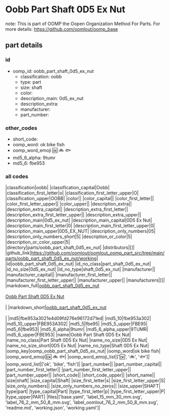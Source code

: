# Oobb Part Shaft 0D5 Ex Nut  

note: This is part of OOMP the Oopen Organization Method For Parts. For more details: https://github.com/oomlout/oomp_base

##  part details





### id
* oomp_id: oobb_part_shaft_0d5_ex_nut
  * classification: oobb
  * type: part
  * size: shaft
  * color: 
  * description_main: 0d5_ex_nut
  * description_extra: 
  * manufacturer: 
  * part_number: 

### other_codes
* short_code: 
* oomp_word: ok bike fish
* oomp_word_emoji :ok: :bike: :fish:
* md5_6_alpha: 9tumr
* md5_6: fbe953

### all codes 
|classification|oobb|
|classification_capital|Oobb|
|classification_first_letter|o|
|classification_first_letter_upper|O|
|classification_upper|OOBB|
|color||
|color_capital||
|color_first_letter||
|color_first_letter_upper||
|color_upper||
|description_extra||
|description_extra_capital||
|description_extra_first_letter||
|description_extra_first_letter_upper||
|description_extra_upper||
|description_main|0d5_ex_nut|
|description_main_capital|0D5 Ex Nut|
|description_main_first_letter|0|
|description_main_first_letter_upper|0|
|description_main_upper|0D5_EX_NUT|
|description_only_numbers|05|
|description_only_numbers_short|5|
|description_or_color|5|
|description_or_color_upper|5|
|directory|parts/oobb_part_shaft_0d5_ex_nut|
|distributors|[]|
|github_link|https://github.com/oomlout/oomlout_oomp_part_src/tree/main/parts/oobb_part_shaft_0d5_ex_nut/working|
|id|oobb_part_shaft_0d5_ex_nut|
|id_no_class|part_shaft_0d5_ex_nut|
|id_no_size|0d5_ex_nut|
|id_no_type|shaft_0d5_ex_nut|
|manufacturer||
|manufacturer_capital||
|manufacturer_first_letter||
|manufacturer_first_letter_upper||
|manufacturer_upper||
|manufacturers|[]|
|markdown_full|[oobb_part_shaft_0d5_ex_nut](https://github.com/oomlout/oomlout_oomp_part_src/tree/main/parts/oobb_part_shaft_0d5_ex_nut/working)<br>[](https://github.com/oomlout/oomlout_oomp_part_src/tree/main/parts/oobb_part_shaft_0d5_ex_nut/working)<br>[Oobb Part Shaft 0D5 Ex Nut](https://github.com/oomlout/oomlout_oomp_part_src/tree/main/parts/oobb_part_shaft_0d5_ex_nut/working)<br><br>|
|markdown_short|[oobb_part_shaft_0d5_ex_nut](https://github.com/oomlout/oomlout_oomp_part_src/tree/main/parts/oobb_part_shaft_0d5_ex_nut/working)<br><br>|
|md5|fbe953a3021e4d09fd276e96172d71ed|
|md5_10|fbe953a302|
|md5_10_upper|FBE953A302|
|md5_5|fbe95|
|md5_5_upper|FBE95|
|md5_6|fbe953|
|md5_6_alpha|9tumr|
|md5_6_alpha_upper|9TUMR|
|md5_6_upper|FBE953|
|name|Oobb Part Shaft 0D5 Ex Nut|
|name_no_class|Part Shaft 0D5 Ex Nut|
|name_no_size|0D5 Ex Nut|
|name_no_size_short|0D5 Ex Nut|
|name_no_type|Shaft 0D5 Ex Nut|
|oomp_key|oomp_oobb_part_shaft_0d5_ex_nut|
|oomp_word|ok bike fish|
|oomp_word_emoji|:ok: :bike: :fish:|
|oomp_word_emoji_list|[':ok:', ':bike:', ':fish:']|
|oomp_word_list|['ok', 'bike', 'fish']|
|part_number||
|part_number_capital||
|part_number_first_letter||
|part_number_first_letter_upper||
|part_number_upper||
|short_code||
|short_code_upper||
|short_name||
|size|shaft|
|size_capital|Shaft|
|size_first_letter|s|
|size_first_letter_upper|S|
|size_only_numbers||
|size_only_numbers_no_zeros||
|size_upper|SHAFT|
|type|part|
|type_capital|Part|
|type_first_letter|p|
|type_first_letter_upper|P|
|type_upper|PART|
|files|['base.yaml', 'label_15_mm_30_mm.svg', 'label_76_2_mm_50_8_mm.svg', 'label_oomlout_76_2_mm_50_8_mm.svg', 'readme.md', 'working.json', 'working.yaml']|
